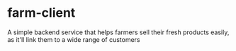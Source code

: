 # farm-client
A simple backend service that helps farmers sell their fresh products easily, as it'll link them to a wide range of customers
